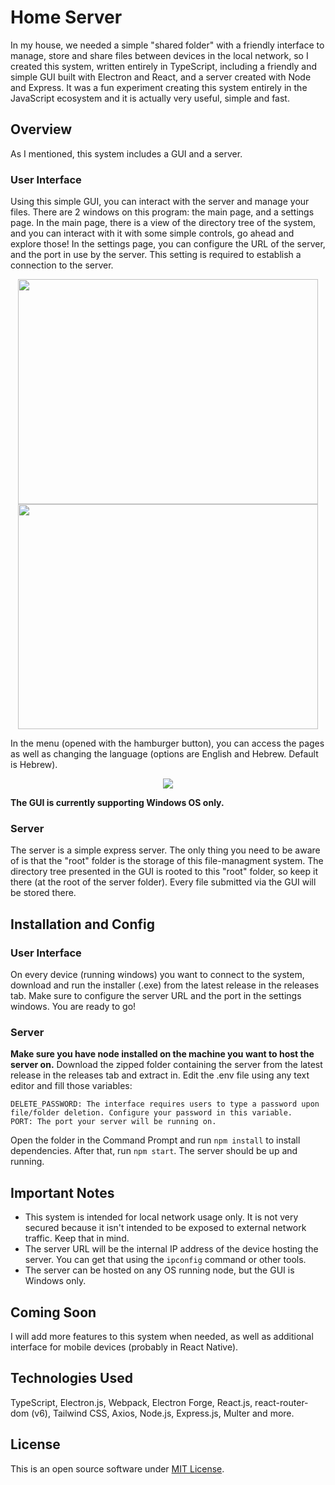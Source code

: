 # Home Server

In my house, we needed a simple "shared folder" with a friendly interface to manage, store and share files between devices in the local network, so I created this system, written entirely in TypeScript, including a friendly and simple GUI built with Electron and React, and a server created with Node and Express.
It was a fun experiment creating this system entirely in the JavaScript ecosystem and it is actually very useful, simple and fast.

## Overview

As I mentioned, this system includes a GUI and a server.

### User Interface

Using this simple GUI, you can interact with the server and manage your files. There are 2 windows on this program: the main page, and a settings page.
In the main page, there is a view of the directory tree of the system, and you can interact with it with some simple controls, go ahead and explore those!
In the settings page, you can configure the URL of the server, and the port in use by the server. This setting is required to establish a connection to the server.

<div align="center">
  <img src="https://user-images.githubusercontent.com/52624380/197210145-76cb577e-9634-4318-b5b2-3608bb63e62f.png" width="480" height="360" /> <img src="https://user-images.githubusercontent.com/52624380/197208289-0b151710-1b8f-48a3-a31a-b41ae15bd87b.png" width="480" height="360" />
</div>

In the menu (opened with the hamburger button), you can access the pages as well as changing the language (options are English and Hebrew. Default is Hebrew).

<div align="center">
  <img src="https://user-images.githubusercontent.com/52624380/197210436-dddb3592-c83e-4337-8932-4fa23555df72.png" />
</div>

**The GUI is currently supporting Windows OS only.**

### Server

The server is a simple express server. The only thing you need to be aware of is that the "root" folder is the storage of this file-managment system. The directory tree presented in the GUI is rooted to this "root" folder, so keep it there (at the root of the server folder). Every file submitted via the GUI will be stored there.

## Installation and Config

### User Interface

On every device (running windows) you want to connect to the system, download and run the installer (.exe) from the latest release in the releases tab.
Make sure to configure the server URL and the port in the settings windows.
You are ready to go!

### Server

**Make sure you have node installed on the machine you want to host the server on.** Download the zipped folder containing the server from the latest release in the releases tab and extract in. Edit the .env file using any text editor and fill those variables:
```
DELETE_PASSWORD: The interface requires users to type a password upon file/folder deletion. Configure your password in this variable.
PORT: The port your server will be running on.
```
Open the folder in the Command Prompt and run ```npm install``` to install dependencies. After that, run ```npm start```. The server should be up and running.

## Important Notes

- This system is intended for local network usage only. It is not very secured because it isn't intended to be exposed to external network traffic. Keep that in mind.
- The server URL will be the internal IP address of the device hosting the server. You can get that using the ```ipconfig``` command or other tools.
- The server can be hosted on any OS running node, but the GUI is Windows only.

## Coming Soon

I will add more features to this system when needed, as well as additional interface for mobile devices (probably in React Native).

## Technologies Used

TypeScript, Electron.js, Webpack, Electron Forge, React.js, react-router-dom (v6), Tailwind CSS, Axios, Node.js, Express.js, Multer and more.

## License

This is an open source software under [MIT License](https://github.com/zivnadel/home-server/blob/master/LICENSE.md).
